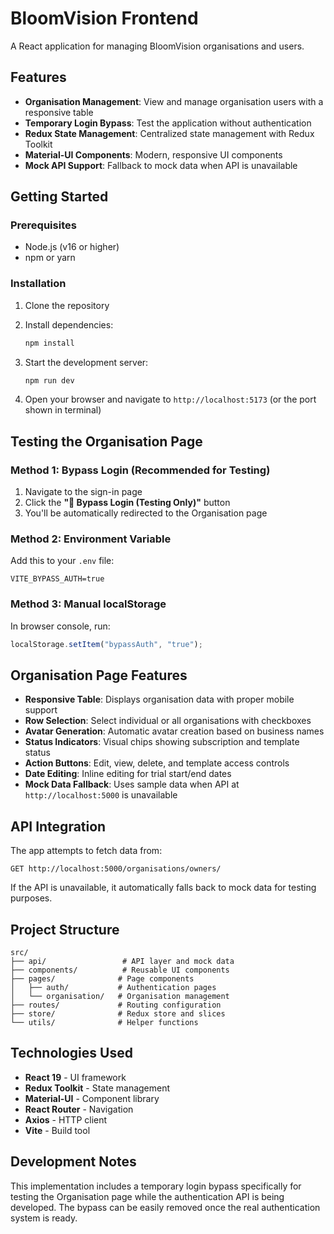 # BloomVision Frontend

A React application for managing BloomVision organisations and users.

## Features

- **Organisation Management**: View and manage organisation users with a responsive table
- **Temporary Login Bypass**: Test the application without authentication
- **Redux State Management**: Centralized state management with Redux Toolkit
- **Material-UI Components**: Modern, responsive UI components
- **Mock API Support**: Fallback to mock data when API is unavailable

## Getting Started

### Prerequisites

- Node.js (v16 or higher)
- npm or yarn

### Installation

1. Clone the repository
2. Install dependencies:

   ```bash
   npm install
   ```

3. Start the development server:

   ```bash
   npm run dev
   ```

4. Open your browser and navigate to `http://localhost:5173` (or the port shown in terminal)

## Testing the Organisation Page

### Method 1: Bypass Login (Recommended for Testing)

1. Navigate to the sign-in page
2. Click the **"🚀 Bypass Login (Testing Only)"** button
3. You'll be automatically redirected to the Organisation page

### Method 2: Environment Variable

Add this to your `.env` file:

```
VITE_BYPASS_AUTH=true
```

### Method 3: Manual localStorage

In browser console, run:

```javascript
localStorage.setItem("bypassAuth", "true");
```

## Organisation Page Features

- **Responsive Table**: Displays organisation data with proper mobile support
- **Row Selection**: Select individual or all organisations with checkboxes
- **Avatar Generation**: Automatic avatar creation based on business names
- **Status Indicators**: Visual chips showing subscription and template status
- **Action Buttons**: Edit, view, delete, and template access controls
- **Date Editing**: Inline editing for trial start/end dates
- **Mock Data Fallback**: Uses sample data when API at `http://localhost:5000` is unavailable

## API Integration

The app attempts to fetch data from:

```
GET http://localhost:5000/organisations/owners/
```

If the API is unavailable, it automatically falls back to mock data for testing purposes.

## Project Structure

```
src/
├── api/                 # API layer and mock data
├── components/          # Reusable UI components
├── pages/              # Page components
│   ├── auth/           # Authentication pages
│   └── organisation/   # Organisation management
├── routes/             # Routing configuration
├── store/              # Redux store and slices
└── utils/              # Helper functions
```

## Technologies Used

- **React 19** - UI framework
- **Redux Toolkit** - State management
- **Material-UI** - Component library
- **React Router** - Navigation
- **Axios** - HTTP client
- **Vite** - Build tool

## Development Notes

This implementation includes a temporary login bypass specifically for testing the Organisation page while the authentication API is being developed. The bypass can be easily removed once the real authentication system is ready.
